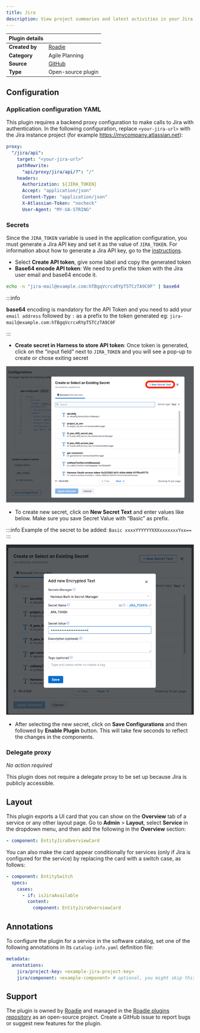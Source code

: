 ```yaml
---
title: Jira
description: View project summaries and latest activities in your Jira project.
---
```


| Plugin details |                                                    |
| -------------- | -------------------------------------------------- |
| **Created by** | [Roadie](https://roadie.io)                        |
| **Category**   | Agile Planning                                     |
| **Source**     | [GitHub](https://roadie.io/backstage/plugins/jira) |
| **Type**       | Open-source plugin                                 |

## Configuration

### Application configuration YAML

This plugin requires a backend proxy configuration to make calls to Jira with authentication. In the following configuration, replace `<your-jira-url>` with the Jira instance project (for example https://mycompany.atlassian.net):

```yaml
proxy:
  "/jira/api":
    target: "<your-jira-url>"
    pathRewrite:
      "api/proxy/jira/api/?": "/"
    headers:
      Authorization: ${JIRA_TOKEN}
      Accept: "application/json"
      Content-Type: "application/json"
      X-Atlassian-Token: "nocheck"
      User-Agent: "MY-UA-STRING"
```

### Secrets

Since the `JIRA_TOKEN` variable is used in the application configuration, you must generate a Jira API key and set it as the value of `JIRA_TOKEN`. For information about how to generate a Jira API key, go to the [instructions](https://id.atlassian.com/manage-profile/security/api-tokens).

- Select **Create API token**, give some label  and copy the generated token
- **Base64 encode API token**: We need to prefix the token with the Jira user email and base64 encode it.
```sh
echo -n "jira-mail@example.com:hTBgqVcrcxRYpT5TCzTA9C0F" | base64
```

:::info

**base64** encoding is mandatory for the API Token and you need to add your `email address` followed by `:` as a prefix to the token generated eg: `jira-mail@example.com:hTBgqVcrcxRYpT5TCzTA9C0F`

:::

- **Create secret in Harness to store API token**: Once token is generated, click on the “input field” next to `JIRA_TOKEN` and you will see a pop-up to create or chose exiting secret

![](./static/select-secret.png)

- To create new secret, click on **New Secret Text** and enter values like below. Make sure you save Secret Value with “Basic” as prefix. 


:::info
Example of the secret to be added: `Basic xxxxYYYYYYXXXxxxxxxxYxx==`
:::

![](./static/add-secret.png)

- After selecting the new secret, click on **Save Configurations** and then followed by **Enable Plugin** button. This will take few seconds to reflect the changes in the components.

### Delegate proxy

_No action required_

This plugin does not require a delegate proxy to be set up because Jira is publicly accessible.

## Layout

This plugin exports a UI card that you can show on the **Overview** tab of a service or any other layout page. Go to **Admin** > **Layout**, select **Service** in the dropdown menu, and then add the following in the **Overview** section:

```yaml
- component: EntityJiraOverviewCard
```

You can also make the card appear conditionally for services (only if Jira is configured for the service) by replacing the card with a switch case, as follows:

```yaml
- component: EntitySwitch
  specs:
    cases:
      - if: isJiraAvailable
        content:
          component: EntityJiraOverviewCard
```

## Annotations

To configure the plugin for a service in the software catalog, set one of the following annotations in its `catalog-info.yaml` definition file:

```yaml
metadata:
  annotations:
    jira/project-key: <example-jira-project-key>
    jira/component: <example-component> # optional, you might skip this value to fetch data for all components
```

## Support

The plugin is owned by [Roadie](https://roadie.io) and managed in the [Roadie plugins repository](https://github.com/roadieHQ/roadie-backstage-plugins) as an open-source project. Create a GitHub issue to report bugs or suggest new features for the plugin.
